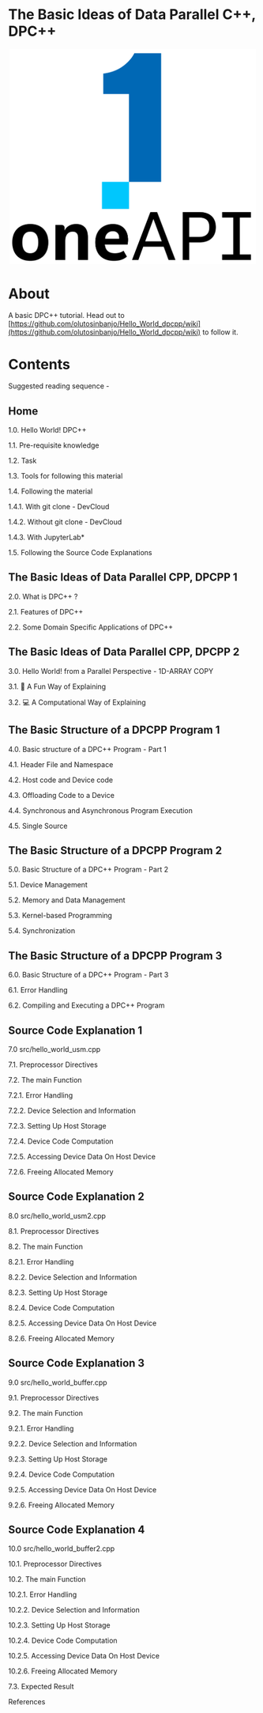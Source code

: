 # The Basic Ideas of Data Parallel C++, DPC++

<p align="center">
  <img width="500" src="https://github.com/olutosinbanjo/Hello_World_dpcpp/blob/54a0c12004b84aa333a6537e911d95500aca2c56/images/logo-oneapi-rwd.png" alt="Intel oneAPI logo">
</p>


# About

A basic DPC++ tutorial. Head out to [https://github.com/olutosinbanjo/Hello_World_dpcpp/wiki](https://github.com/olutosinbanjo/Hello_World_dpcpp/wiki) to follow it.


# Contents

Suggested reading sequence - 

## Home

1.0. Hello World! DPC++

1.1. Pre-requisite knowledge

1.2. Task

1.3. Tools for following this material

1.4. Following the material

1.4.1. With git clone - DevCloud

1.4.2. Without git clone - DevCloud

1.4.3. With JupyterLab*

1.5. Following the Source Code Explanations

## The Basic Ideas of Data Parallel CPP, DPCPP 1

2.0. What is DPC++ ?

2.1. Features of DPC++ 

2.2. Some Domain Specific Applications of DPC++

## The Basic Ideas of Data Parallel CPP, DPCPP 2

3.0. Hello World! from a Parallel Perspective - 1D-ARRAY COPY

3.1. 🥳 A Fun Way of Explaining

3.2. 💻 A Computational Way of Explaining

## The Basic Structure of a DPCPP Program 1

4.0. Basic structure of a DPC++ Program - Part 1

4.1. Header File and Namespace

4.2. Host code and Device code

4.3. Offloading Code to a Device

4.4. Synchronous and Asynchronous Program Execution

4.5. Single Source

## The Basic Structure of a DPCPP Program 2

5.0. Basic Structure of a DPC++ Program - Part 2

5.1. Device Management

5.2. Memory and Data Management

5.3. Kernel-based Programming

5.4. Synchronization

## The Basic Structure of a DPCPP Program 3

6.0. Basic Structure of a DPC++ Program - Part 3

6.1. Error Handling

6.2. Compiling and Executing a DPC++ Program

## Source Code Explanation 1

7.0 src/hello_world_usm.cpp

7.1. Preprocessor Directives

7.2. The main Function

7.2.1. Error Handling

7.2.2. Device Selection and Information 

7.2.3. Setting Up Host Storage 

7.2.4. Device Code Computation 

7.2.5. Accessing Device Data On Host Device 

7.2.6. Freeing Allocated Memory

## Source Code Explanation 2

8.0 src/hello_world_usm2.cpp

8.1. Preprocessor Directives

8.2. The main Function

8.2.1. Error Handling

8.2.2. Device Selection and Information 

8.2.3. Setting Up Host Storage 

8.2.4. Device Code Computation 

8.2.5. Accessing Device Data On Host Device 

8.2.6. Freeing Allocated Memory

## Source Code Explanation 3

9.0 src/hello_world_buffer.cpp

9.1. Preprocessor Directives

9.2. The main Function

9.2.1. Error Handling

9.2.2. Device Selection and Information 

9.2.3. Setting Up Host Storage 

9.2.4. Device Code Computation 

9.2.5. Accessing Device Data On Host Device 

9.2.6. Freeing Allocated Memory

## Source Code Explanation 4

10.0 src/hello_world_buffer2.cpp

10.1. Preprocessor Directives

10.2. The main Function

10.2.1. Error Handling

10.2.2. Device Selection and Information 

10.2.3. Setting Up Host Storage 

10.2.4. Device Code Computation 

10.2.5. Accessing Device Data On Host Device 

10.2.6. Freeing Allocated Memory


7.3. Expected Result





References
